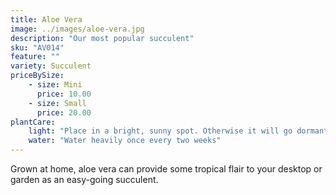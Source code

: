 ```yaml
---
title: Aloe Vera
image: ../images/aloe-vera.jpg
description: "Our most popular succulent"
sku: "AV014"
feature: ""
variety: Succulent
priceBySize: 
    - size: Mini
      price: 10.00
    - size: Small
      price: 20.00
plantCare:
    light: "Place in a bright, sunny spot. Otherwise it will go dormant and stop growing"
    water: "Water heavily once every two weeks"
---
```


Grown at home, aloe vera can provide some tropical flair to your desktop or garden as an easy-going succulent.
